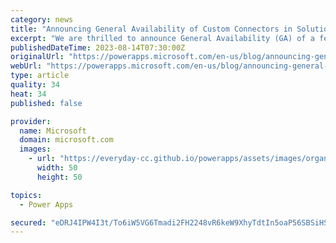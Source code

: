 ```yaml
---
category: news
title: "Announcing General Availability of Custom Connectors in Solutions as well as Environment Variable Secrets "
excerpt: "We are thrilled to announce General Availability (GA) of a few connector related features within the Power Platform ecosystem including custom connectors in solutions, environment variable secrets using Azure Key Vault secrets, as well as connector activity logs."
publishedDateTime: 2023-08-14T07:30:00Z
originalUrl: "https://powerapps.microsoft.com/en-us/blog/announcing-general-availability-of-custom-connectors-in-solutions-as-well-as-environment-variable-secrets/"
webUrl: "https://powerapps.microsoft.com/en-us/blog/announcing-general-availability-of-custom-connectors-in-solutions-as-well-as-environment-variable-secrets/"
type: article
quality: 34
heat: 34
published: false

provider:
  name: Microsoft
  domain: microsoft.com
  images:
    - url: "https://everyday-cc.github.io/powerapps/assets/images/organizations/microsoft.com-50x50.jpg"
      width: 50
      height: 50

topics:
  - Power Apps

secured: "eDRJ4IPW4I3t/To6iW5VG6Tmadi2FH2248vR6keW9XhyTdtIn5oaP56SBSiHSxPBWFlf5IOEaw59HVKlVof5FAaZlC1y3eC/A9x+goTWAAF9LOcv2low+ruVVF3bgMg8R6AWCMqgQCG/PD1ra9OTu5VRRgn/TtnpOrAazQcrkTmJd7sx4+wL1AkljULsfZ712BfT/S52c51EKLdeq885PohCrDW0TJe1l5mJsduIwumozeMvwjb1rau8jzOCP5q5M+n4PVSguHCar5yhF38OsovOM/8qULCvVYglzH19ZeScJCnEi9aEYMJPwR9kvfOy53QOnMc4qtEWsismeRT0RmjituOxSphHDQJEwCPfkHY=;Yxa+aqBySjjp6UwLKiLnDA=="
---
```



